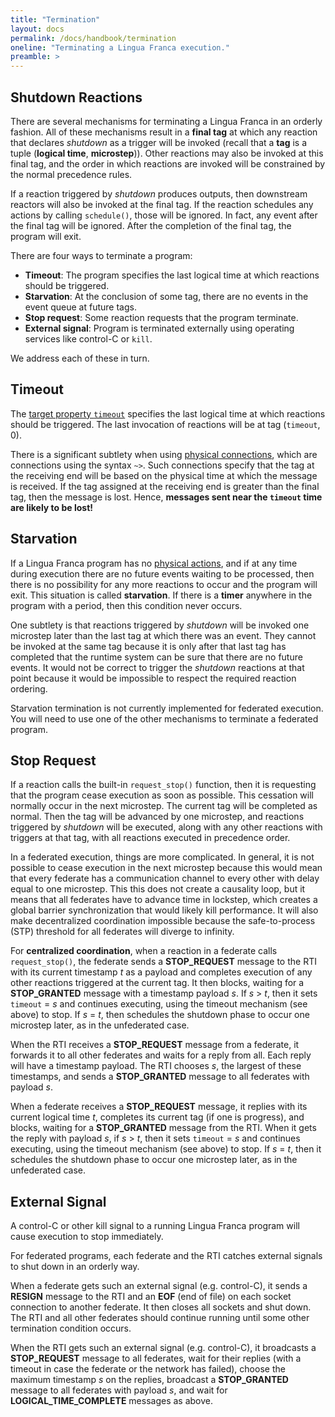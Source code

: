 ```yaml
---
title: "Termination"
layout: docs
permalink: /docs/handbook/termination
oneline: "Terminating a Lingua Franca execution."
preamble: >
---
```


## Shutdown Reactions

There are several mechanisms for terminating a Lingua Franca in an orderly fashion.
All of these mechanisms result in a **final tag** at which any reaction that declares $shutdown$ as a trigger will be invoked (recall that a **tag** is a tuple (**logical time**, **microstep**)). Other reactions may also be invoked at this final tag, and the order in which reactions are invoked will be constrained by the normal precedence rules.

If a reaction triggered by $shutdown$ produces outputs, then downstream reactors will also be invoked at the final tag. If the reaction schedules any actions by calling `schedule()`, those will be ignored. In fact, any event after the final tag will be ignored. After the completion of the final tag, the program will exit.

There are four ways to terminate a program:

- **Timeout**: The program specifies the last logical time at which reactions should be triggered.
- **Starvation**: At the conclusion of some tag, there are no events in the event queue at future tags.
- **Stop request**: Some reaction requests that the program terminate.
- **External signal**: Program is terminated externally using operating services like control-C or `kill`.

We address each of these in turn.

## Timeout

The [target property `timeout`](/docs/handbook/target-declaration#timeout) specifies the last logical time at which reactions should be triggered. The last invocation of reactions will be at tag (`timeout`, 0).

There is a significant subtlety when using [physical connections](/docs/handbook/composing-reactors#physical-connections), which are connections using the syntax `~>`. Such connections specify that the tag at the receiving end will be based on the physical time at which the message is received. If the tag assigned at the receiving end is greater than the final tag, then the message is lost. Hence, **messages sent near the `timeout` time are likely to be lost!**

## Starvation

If a Lingua Franca program has no [physical actions](/docs/handbook/actions#physical-actions), and if at any time during execution there are no future events waiting to be processed, then there is no possibility for any more reactions to occur and the program will exit. This situation is called **starvation**. If there is a **timer** anywhere in the program with a period, then this condition never occurs.

One subtlety is that reactions triggered by $shutdown$ will be invoked one microstep later than the last tag at which there was an event. They cannot be invoked at the same tag because it is only after that last tag has completed that the runtime system can be sure that there are no future events. It would not be correct to trigger the $shutdown$ reactions at that point because it would be impossible to respect the required reaction ordering.

<div class="lf-c lf-py lf-ts">

Starvation termination is not currently implemented for federated execution. You will need to use one of the other mechanisms to terminate a federated program.

</div>

## Stop Request

If a reaction calls the built-in `request_stop()` function, then it is requesting that the program cease execution as soon as possible. This cessation will normally occur in the next microstep. The current tag will be completed as normal. Then the tag will be advanced by one microstep, and reactions triggered by $shutdown$ will be executed, along with any other reactions with triggers at that tag, with all reactions executed in precedence order.

<div class="lf-c lf-py lf-ts">

In a federated execution, things are more complicated. In general, it is not possible to cease execution in the next microstep because this would mean that every federate has a communication channel to every other with delay equal to one microstep. This this does not create a causality loop, but it means that all federates have to advance time in lockstep, which creates a global barrier synchronization that would likely kill performance. It will also make decentralized coordination impossible because the safe-to-process (STP) threshold for all federates will diverge to infinity.

For **centralized coordination**, when a reaction in a federate calls `request_stop()`, the federate sends a **STOP_REQUEST** message to the RTI with its current timestamp _t_ as a payload and completes execution of any other reactions triggered at the current tag. It then blocks, waiting for a **STOP_GRANTED** message with a timestamp payload _s_. If _s_ > _t_, then it sets `timeout` = _s_ and continues executing, using the timeout mechanism (see above) to stop. If _s_ = _t_, then schedules the shutdown phase to occur one microstep later, as in the unfederated case.

When the RTI receives a **STOP_REQUEST** message from a federate, it forwards it to all other federates and waits for a reply from all. Each reply will have a timestamp payload. The RTI chooses _s_, the largest of these timestamps, and sends a **STOP_GRANTED** message to all federates with payload _s_.

When a federate receives a **STOP_REQUEST** message, it replies with its current logical time _t_, completes its current tag (if one is progress), and blocks, waiting for a **STOP_GRANTED** message from the RTI. When it gets the reply with payload _s_, if _s_ > _t_, then it sets `timeout` = _s_ and continues executing, using the timeout mechanism (see above) to stop. If _s_ = _t_, then it schedules the shutdown phase to occur one microstep later, as in the unfederated case.

</div>

## External Signal

A control-C or other kill signal to a running Lingua Franca program will cause execution to stop immediately.

<div class="lf-c lf-py lf-ts">

For federated programs, each federate and the RTI catches external signals to shut down in an orderly way.

When a federate gets such an external signal (e.g. control-C), it sends a **RESIGN** message to the RTI and an **EOF** (end of file) on each socket connection to another federate. It then closes all sockets and shut down. The RTI and all other federates should continue running until some other termination condition occurs.

When the RTI gets such an external signal (e.g. control-C), it broadcasts a **STOP_REQUEST** message to all federates, wait for their replies (with a timeout in case the federate or the network has failed), choose the maximum timestamp _s_ on the replies, broadcast a **STOP_GRANTED** message to all federates with payload _s_, and wait for **LOGICAL_TIME_COMPLETE** messages as above.

</div>
